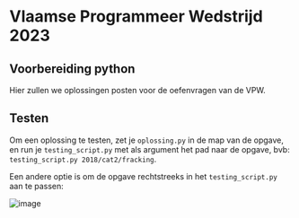 # Vlaamse Programmeer Wedstrijd 2023

## Voorbereiding python
Hier zullen we oplossingen posten voor de oefenvragen van de VPW.

## Testen

Om een oplossing te testen, zet je ```oplossing.py``` in de map van de opgave, en run je ```testing_script.py``` met als argument het pad naar de opgave, bvb: ```testing_script.py 2018/cat2/fracking```.

Een andere optie is om de opgave rechtstreeks in het ```testing_script.py``` aan te passen:

   ![image](https://user-images.githubusercontent.com/100168771/218996790-df852ca0-6300-4af9-9706-0a874b6cdbcd.png)





